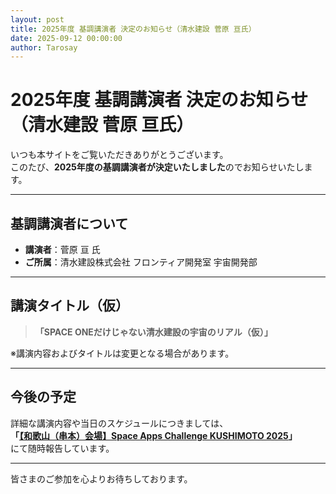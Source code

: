 ```yaml
---
layout: post
title: 2025年度 基調講演者 決定のお知らせ（清水建設 菅原 亘氏）
date: 2025-09-12 00:00:00
author: Tarosay
---
```


# 2025年度 基調講演者 決定のお知らせ（清水建設 菅原 亘氏）

いつも本サイトをご覧いただきありがとうございます。  
このたび、**2025年度の基調講演者が決定いたしました**のでお知らせいたします。

---

## 基調講演者について

- **講演者**：菅原 亘 氏  
- **ご所属**：清水建設株式会社 フロンティア開発室 宇宙開発部  

---

## 講演タイトル（仮）

> **「SPACE ONEだけじゃない清水建設の宇宙のリアル（仮）」**  

※講演内容およびタイトルは変更となる場合があります。  

---

## 今後の予定

詳細な講演内容や当日のスケジュールにつきましては、  
**「[【和歌山（串本）会場】Space Apps Challenge KUSHIMOTO 2025](https://spaceappsjapan.connpass.com/event/368500/)」**  
にて随時報告しています。

---

皆さまのご参加を心よりお待ちしております。
